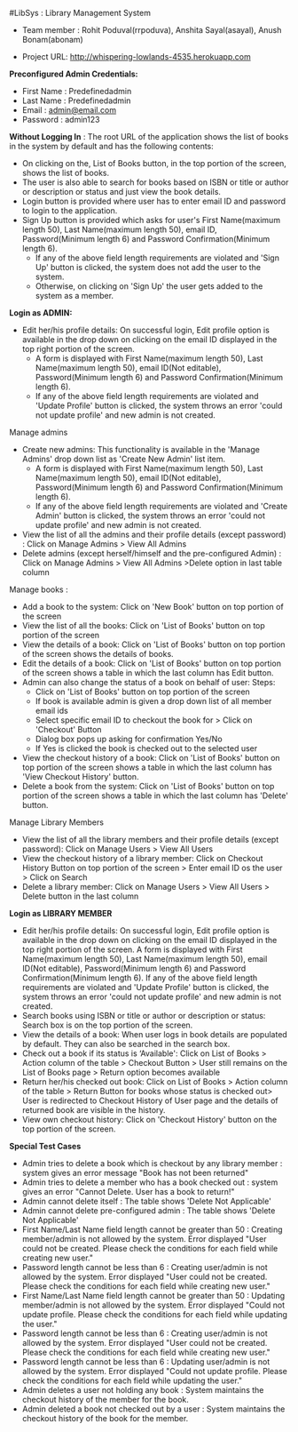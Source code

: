 #LibSys : Library Management System

* Team member : Rohit Poduval(rrpoduva), Anshita Sayal(asayal), Anush Bonam(abonam)

* Project URL: http://whispering-lowlands-4535.herokuapp.com

**Preconfigured Admin Credentials:**

* First Name : Predefinedadmin
* Last Name : Predefinedadmin
* Email : admin@email.com
* Password : admin123

**Without Logging In** : The root URL of the application shows the list of books in the system by default and has the following contents:

* On clicking on the, List of Books button, in the top portion of the screen, shows the list of books.
* The user is also able to search for books based on ISBN or title or author or description or status and just view the book details.
* Login button is provided where user has to enter email ID and password to login to the application.
* Sign Up button is provided which asks for user's First Name(maximum length 50), Last Name(maximum length 50), email ID, Password(Minimum length 6) and Password Confirmation(Minimum length 6).
	* If any of the above field length requirements are violated and 'Sign Up' button is clicked, the system does not add the user to the system.
	* Otherwise, on clicking on 'Sign Up' the user gets added to the system as a member.

**Login as ADMIN:**

* Edit her/his profile details: On successful login, Edit profile option is available in the drop down on clicking on the email ID displayed in the top right portion of the screen.
	* A form is displayed with First Name(maximum length 50), Last Name(maximum length 50), email ID(Not editable), Password(Minimum length 6) and Password Confirmation(Minimum length 6).
	* If any of the above field length requirements are violated and 'Update Profile' button is clicked, the system throws an error 'could not update profile' and new admin is not created.

Manage admins
* Create new admins: This functionality is available in the 'Manage Admins' drop down list as 'Create New Admin' list item.
	* A form is displayed with First Name(maximum length 50), Last Name(maximum length 50), email ID(Not editable), Password(Minimum length 6) and Password Confirmation(Minimum length 6).
	* If any of the above field length requirements are violated and 'Create Admin' button is clicked, the system throws an error 'could not update profile' and new admin is not created.
* View the list of all the admins and their profile details (except password) : Click on Manage Admins > View All Admins
* Delete admins (except herself/himself and the pre-configured Admin) : Click on Manage Admins > View All Admins >Delete option in last table column

Manage books :
* Add a book to the system: Click on 'New Book' button on top portion of the screen
* View the list of all the books: Click on 'List of Books' button on top portion of the screen
* View the details of a book: Click on 'List of Books' button on top portion of the screen shows the details of books.
* Edit the details of a book: Click on 'List of Books' button on top portion of the screen shows a table in which the last column has Edit button.
* Admin can also change the status of a book on behalf of user: Steps:
	* Click on 'List of Books' button on top portion of the screen
	* If book is available admin is given a drop down list of all member email ids
	* Select specific email ID to checkout the book for > Click on 'Checkout' Button
	* Dialog box pops up asking for confirmation Yes/No 
	* If Yes is clicked the book is checked out to the selected user
* View the checkout history of a book: Click on 'List of Books' button on top portion of the screen shows a table in which the last column has 'View Checkout History' button.
* Delete a book from the system: Click on 'List of Books' button on top portion of the screen shows a table in which the last column has 'Delete' button.

Manage Library Members
* View the list of all the library members and their profile details (except password): Click on Manage Users > View All Users
* View the checkout history of a library member: Click on Checkout History Button on top portion of the screen > Enter email ID os the user > Click on Search
* Delete a library member: Click on Manage Users > View All Users > Delete button in the last column

**Login as LIBRARY MEMBER**

* Edit her/his profile details: On successful login, Edit profile option is available in the drop down on clicking on the email ID displayed in the top right portion of the screen.
	A form is displayed with First Name(maximum length 50), Last Name(maximum length 50), email ID(Not editable), Password(Minimum length 6) and Password Confirmation(Minimum length 6).
	If any of the above field length requirements are violated and 'Update Profile' button is clicked, the system throws an error 'could not update profile' and new admin is not created.
* Search books using ISBN or title or author or description or status: Search box is on the top portion of the screen.
* View the details of a book: When user logs in book details are populated by default. They can also be searched in the search box.
* Check out a book if its status is ‘Available': Click on List of Books > Action column of the table > Checkout Button > User still remains on the List of Books page > Return option becomes available
* Return her/his checked out book: Click on List of Books > Action column of the table > Return Button for books whose status is checked out> User is redirected to Checkout History of User page and the details of returned book are visible in the history.
* View own checkout history: Click on 'Checkout History' button on the top portion of the screen.

**Special Test Cases**

* Admin tries to delete a book which is checkout by any library member : system gives an error message "Book has not been returned"
* Admin tries to delete a member who has a book checked out : system gives an error "Cannot Delete. User has a book to return!"
* Admin cannot delete itself : The table shows 'Delete Not Applicable'
* Admin cannot delete pre-configured admin : The table shows 'Delete Not Applicable'
* First Name/Last Name field length cannot be greater than 50 : Creating member/admin is not allowed by the system. Error displayed "User could not be created. Please check the conditions for each field while creating new user."
* Password length cannot be less than 6 : Creating user/admin is not allowed by the system. Error displayed "User could not be created. Please check the conditions for each field while creating new user."
* First Name/Last Name field length cannot be greater than 50 : Updating member/admin is not allowed by the system. Error displayed "Could not update profile. Please check the conditions for each field while updating the user."
* Password length cannot be less than 6 : Creating user/admin is not allowed by the system. Error displayed "User could not be created. Please check the conditions for each field while creating new user."
* Password length cannot be less than 6 : Updating user/admin is not allowed by the system. Error displayed "Could not update profile. Please check the conditions for each field while updating the user."
* Admin deletes a user not holding any book : System maintains the checkout history of the member for the book.
* Admin deleted a book not checked out by a user : System maintains the checkout history of the book for the member.





